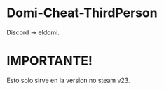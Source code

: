 # Domi-Cheat-ThirdPerson
Discord -> eldomi.


# IMPORTANTE!
Esto solo sirve en la version no steam v23.

